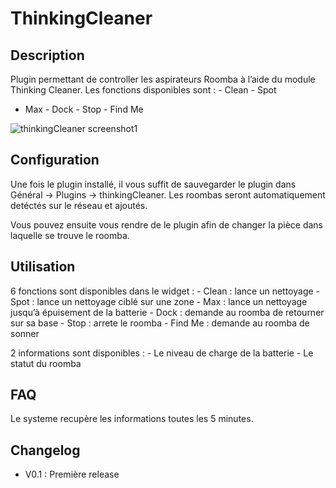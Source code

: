 ThinkingCleaner 
===============

Description
-----------

Plugin permettant de controller les aspirateurs Roomba à l’aide du
module Thinking Cleaner. Les fonctions disponibles sont : - Clean - Spot
- Max - Dock - Stop - Find Me

![thinkingCleaner
screenshot1](./images/thinkingCleaner_screenshot1.png)

Configuration
-------------

Une fois le plugin installé, il vous suffit de sauvegarder le plugin
dans Général → Plugins → thinkingCleaner. Les roombas seront
automatiquement detéctés sur le réseau et ajoutés.

Vous pouvez ensuite vous rendre de le plugin afin de changer la pièce
dans laquelle se trouve le roomba.

Utilisation 
-----------

6 fonctions sont disponibles dans le widget : - Clean : lance un
nettoyage - Spot : lance un nettoyage ciblé sur une zone - Max : lance
un nettoyage jusqu’à épuisement de la batterie - Dock : demande au
roomba de retourner sur sa base - Stop : arrete le roomba - Find Me :
demande au roomba de sonner

2 informations sont disponibles : - Le niveau de charge de la batterie -
Le statut du roomba

FAQ 
---

Le systeme recupère les informations toutes les 5 minutes.

Changelog
---------

-   V0.1 : Première release


